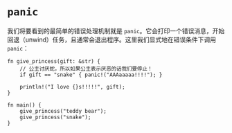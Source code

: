 # `panic`

我们将要看到的最简单的错误处理机制就是 `panic`。它会打印一个错误消息，开始
回退（unwind）任务，且通常会退出程序。这里我们显式地在错误条件下调用 `panic`：

```rust,editalbe,ignore,mdbook-runnable
fn give_princess(gift: &str) {
    // 公主讨厌蛇，所以如果公主表示厌恶的话我们要停止！
    if gift == "snake" { panic!("AAAaaaaa!!!!"); }

    println!("I love {}s!!!!!", gift);
}

fn main() {
    give_princess("teddy bear");
    give_princess("snake");
}
```
